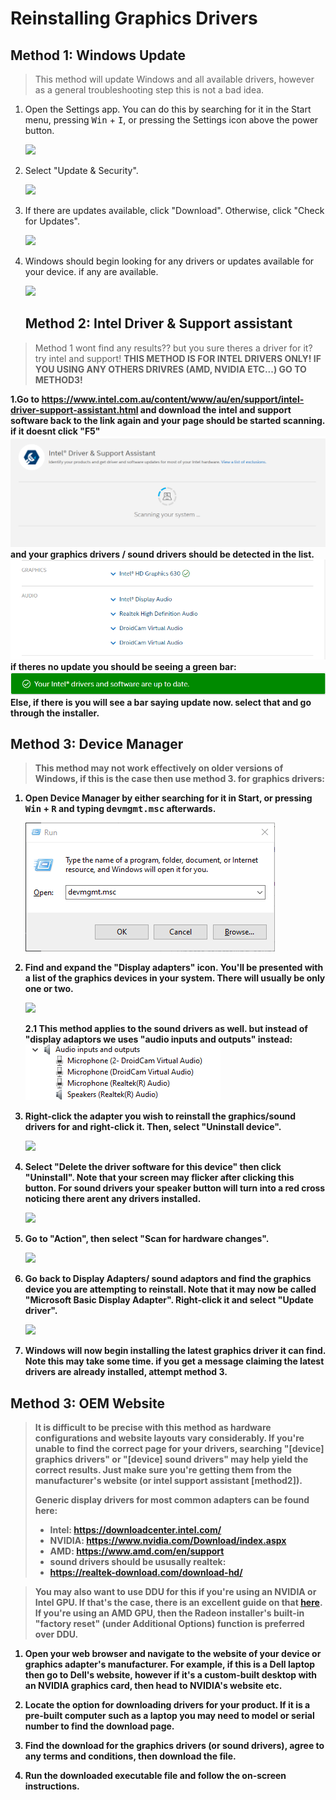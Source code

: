 # Reinstalling Graphics Drivers

## Method 1: Windows Update

> This method will update Windows and all available drivers, however as a general troubleshooting step this is not a bad idea.

1. Open the Settings app. You can do this by searching for it in the Start menu, pressing <kbd>Win</kbd> + <kbd>I</kbd>, or pressing the Settings icon above the power button.

   ![](img/reinstalling-gpu-drivers/opensettings.png)

2. Select "Update & Security".

   ![](img/reinstalling-gpu-drivers/updateandsecurity.png)

3. If there are updates available, click "Download". Otherwise, click "Check for Updates".

   ![](img/reinstalling-gpu-drivers/checkforupdates.png)

4. Windows should begin looking for any drivers or updates available for your device. if any are available.

   ![](img/reinstalling-gpu-drivers/checkingforupdates.png)
   
   ## Method 2: Intel Driver & Support assistant
> Method 1 wont find any results?? but you sure theres a driver for it? try intel and support!
<b>THIS METHOD IS FOR INTEL DRIVERS ONLY! IF YOU USING ANY OTHERS DRIVRES (AMD, NVIDIA ETC...) GO TO METHOD3!

1.Go to https://www.intel.com.au/content/www/au/en/support/intel-driver-support-assistant.html and download the intel and support software
back to the link again and your page should be started scanning. if it doesnt click "F5"
![](img/reinstalling-sound-devices/intel-support.png)
and your graphics drivers / sound drivers should be detected in the list.
![](img/reinstalling-sound-devices/intel-support-list.png)
if theres no update you should be seeing a green bar:
![](img/reinstalling-sound-devices/intel-no-update.png)
Else, if there is you will see a bar saying update now. select that and go through the installer.
## Method 3: Device Manager

> This method may not work effectively on older versions of Windows, if this is the case then use method 3.
for graphics drivers:

1. Open Device Manager by either searching for it in Start, or pressing <kbd>Win</kbd> + <kbd>R</kbd> and typing <kbd>devmgmt.msc</kbd> afterwards.

   ![](img/reinstalling-sound-devices/devmgmt.png)

2. Find and expand the "Display adapters" icon. You'll be presented with a list of the graphics devices in your system. There will usually be only one or two.

   ![](img/reinstalling-gpu-drivers/devmgmtdisplayadapt.png)
   
   2.1 This method applies to the sound drivers as well. but instead of "display adaptors we uses "audio inputs and outputs" instead:
   ![](img/reinstalling-sound-devices/devmgmtspkr.png)


3. Right-click the adapter you wish to reinstall the graphics/sound drivers for and right-click it. Then, select "Uninstall device".

   ![](img/reinstalling-gpu-drivers/devmgmtuninstall.png)

4. Select "Delete the driver software for this device" then click "Uninstall". Note that your screen may flicker after clicking this button. For sound drivers your speaker button will turn into a red cross noticing there arent any drivers installed.

   ![](img/reinstalling-gpu-drivers/devmgmtdelete.png)

5. Go to "Action", then select "Scan for hardware changes".

   ![](img/reinstalling-gpu-drivers/devmgmtscan.png)

6. Go back to Display Adapters/ sound adaptors and find the graphics device you are attempting to reinstall. Note that it may now be called "Microsoft Basic Display Adapter". Right-click it and select "Update driver".

   ![](img/reinstalling-gpu-drivers/devmgmtupdate.png)

7. Windows will now begin installing the latest graphics driver it can find. Note this may take some time. if you get a message claiming the latest drivers are already installed, attempt method 3.

## Method 3: OEM Website

> It is difficult to be precise with this method as hardware configurations and website layouts vary considerably. If you're unable to find the correct page for your drivers, searching "[device] graphics drivers" or "[device] sound drivers" may help yield the correct results. Just make sure you're getting them from the manufacturer's website (or intel support assistant [method2]).
>
> Generic display drivers for most common adapters can be found here:
>
> - Intel: https://downloadcenter.intel.com/
> - NVIDIA: https://www.nvidia.com/Download/index.aspx
> - AMD: https://www.amd.com/en/support
> - sound drivers should be ususally realtek:
> - https://realtek-download.com/download-hd/

> You may also want to use DDU for this if you're using an NVIDIA or Intel GPU. If that's the case, there is an excellent guide on that [here](https://www.wagnardsoft.com/content/ddu-guide-tutorial). If you're using an AMD GPU, then the Radeon installer's built-in "factory reset" (under Additional Options) function is preferred over DDU.

1. Open your web browser and navigate to the website of your device or graphics adapter's manufacturer. For example, if this is a Dell laptop then go to Dell's website, however if it's a custom-built desktop with an NVIDIA graphics card, then head to NVIDIA's website etc.

2. Locate the option for downloading drivers for your product. If it is a pre-built computer such as a laptop you may need to model or serial number to find the download page.

3. Find the download for the graphics drivers (or sound drivers), agree to any terms and conditions, then download the file.

4. Run the downloaded executable file and follow the on-screen instructions.
